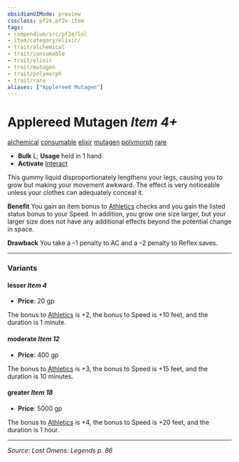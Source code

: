 ```yaml
---
obsidianUIMode: preview
cssclass: pf2e,pf2e-item
tags:
- compendium/src/pf2e/lol
- item/category/elixir/
- trait/alchemical
- trait/consumable
- trait/elixir
- trait/mutagen
- trait/polymorph
- trait/rare
aliases: ["Applereed Mutagen"]
---
```

# Applereed Mutagen *Item 4+*  
[alchemical](alchemical.md "Alchemical Item Trait")  [consumable](consumable.md "Consumable Item Trait")  [elixir](elixir.md "Elixir Item Trait")  [mutagen](mutagen.md "Mutagen Item Trait")  [polymorph](polymorph.md "Polymorph Effect Trait")  [rare](rare.md "Rare Rarity Trait")  

- **Bulk** L; **Usage** held in 1 hand
- **Activate** [Interact](interact.md)

This gummy liquid disproportionately lengthens your legs, causing you to grow but making your movement awkward. The effect is very noticeable unless your clothes can adequately conceal it.

**Benefit** You gain an item bonus to [Athletics](skills.md#Athletics) checks and you gain the listed status bonus to your Speed. In addition, you grow one size larger, but your larger size does not have any additional effects beyond the potential change in space.

**Drawback** You take a –1 penalty to AC and a –2 penalty to Reflex saves.

---

### Variants

#### lesser *Item 4*

- **Price**: 20 gp

The bonus to [Athletics](skills.md#Athletics) is +2, the bonus to Speed is +10 feet, and the duration is 1 minute.

#### moderate *Item 12*

- **Price**: 400 gp

The bonus to [Athletics](skills.md#Athletics) is +3, the bonus to Speed is +15 feet, and the duration is 10 minutes.

#### greater *Item 18*

- **Price**: 5000 gp

The bonus to [Athletics](skills.md#Athletics) is +4, the bonus to Speed is +20 feet, and the duration is 1 hour.

---
*Source: Lost Omens: Legends p. 86*